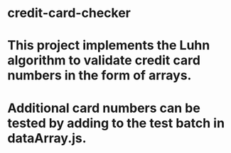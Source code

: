 # credit-card-checker

# This project implements the Luhn algorithm to validate credit card numbers in the form of arrays.
# Additional card numbers can be tested by adding to the test batch in dataArray.js.

